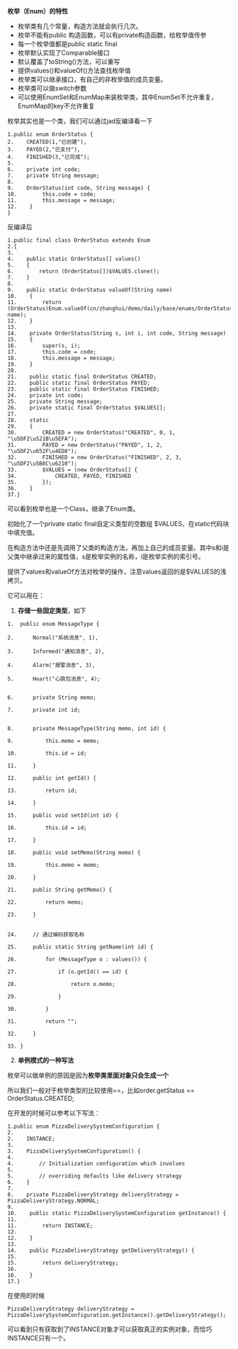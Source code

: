 **枚举（Enum）的特性**

- 枚举类有几个常量，构造方法就会执行几次。
- 枚举不能有public 构造函数，可以有private构造函数，给枚举值传参
- 每一个枚举值都是public static final
- 枚举默认实现了Comparable接口
- 默认覆盖了toString()方法，可以重写
- 提供values()和valueOf()方法查找枚举值
- 枚举类可以继承接口，有自己的非枚举值的成员变量。
- 枚举类可以做switch参数
- 可以使用EnumSet和EnumMap来装枚举类，其中EnumSet不允许重复，EnumMap的key不允许重复



枚举其实也是一个类，我们可以通过jad反编译看一下

```
1.public enum OrderStatus {  
2.    CREATED(1,"已创建"),  
3.    PAYED(2,"已支付"),  
4.    FINISHED(3,"已完成");  
5.  
6.    private int code;  
7.    private String message;  
8.  
9.    OrderStatus(int code, String message) {  
10.        this.code = code;  
11.        this.message = message;  
12.    }  
} 
```



反编译后

```
1.public final class OrderStatus extends Enum  
2.{  
3.  
4.    public static OrderStatus[] values()  
5.    {  
6.        return (OrderStatus[])$VALUES.clone();  
7.    }  
8.  
9.    public static OrderStatus valueOf(String name)  
10.    {  
11.        return (OrderStatus)Enum.valueOf(cn/zhanghui/demo/daily/base/enums/OrderStatus, name);  
12.    }  
13.  
14.    private OrderStatus(String s, int i, int code, String message)  
15.    {  
16.        super(s, i);  
17.        this.code = code;  
18.        this.message = message;  
19.    }  
20.  
21.    public static final OrderStatus CREATED;  
22.    public static final OrderStatus PAYED;  
23.    public static final OrderStatus FINISHED;  
24.    private int code;  
25.    private String message;  
26.    private static final OrderStatus $VALUES[];  
27.  
28.    static   
29.    {  
30.        CREATED = new OrderStatus("CREATED", 0, 1, "\u5DF2\u521B\u5EFA");  
31.        PAYED = new OrderStatus("PAYED", 1, 2, "\u5DF2\u652F\u4ED8");  
32.        FINISHED = new OrderStatus("FINISHED", 2, 3, "\u5DF2\u5B8C\u6210");  
33.        $VALUES = (new OrderStatus[] {  
34.            CREATED, PAYED, FINISHED  
35.        });  
36.    }  
37.}  
```

可以看到枚举也是一个Class，继承了Enum类。

初始化了一个private static final自定义类型的空数组 $VALUES，在static代码块中填充值。

在构造方法中还是先调用了父类的构造方法，再加上自己的成员变量。其中s和i是父类中继承过来的属性值，s是枚举实例的名称，i是枚举实例的索引号。

提供了values和valueOf方法对枚举的操作，注意values返回的是$VALUES的浅拷贝。



它可以用在：

1. **存储一些固定类型**，如下

```
1.  public enum MessageType {  

2.      Normal("系统消息", 1),  

3.      Informed("通知消息", 2),  

4.      Alarm("报警消息", 3),  

5.      Heart("心跳包消息", 4);  


6.      private String memo;  

7.      private int id;  


8.      private MessageType(String memo, int id) {  

9.          this.memo = memo;  

10.         this.id = id;  

11.     }  

12.     public int getId() {  

13.         return id;  

14.     }  

15.     public void setId(int id) {  

16.         this.id = id;  

17.     }  

18.     public void setMemo(String memo) {  

19.         this.memo = memo;  

20.     }  

21.     public String getMemo() {  

22.         return memo;  

23.     }  


24.     // 通过编码获取名称  

25.     public static String getName(int id) {  

26.         for (MessageType o : values()) {  

27.             if (o.getId() == id) {  

28.                 return o.memo;  

29.             }  

30.         }  

31.         return "";  

32.     }  

33. }  
```



2. **单例模式的一种写法**

枚举可以做单例的原因是因为**枚举类里面对象只会生成一个**

所以我们一般对于枚举类型的比较使用==，比如order.getStatus == OrderStatus.CREATED;



在开发的时候可以参考以下写法：

```
1.public enum PizzaDeliverySystemConfiguration {  
2.
2.    INSTANCE;  
3.    
3.    PizzaDeliverySystemConfiguration() {  
4.    
4.        // Initialization configuration which involves  
5.        
5.        // overriding defaults like delivery strategy  
6.    }  
7.   
8.    private PizzaDeliveryStrategy deliveryStrategy = PizzaDeliveryStrategy.NORMAL;  
9.   
10.    public static PizzaDeliverySystemConfiguration getInstance() {  
11.    
11.        return INSTANCE;  
12.        
12.    }  
13.   
14.    public PizzaDeliveryStrategy getDeliveryStrategy() {  
15.    
15.        return deliveryStrategy;  
16.        
16.    }  
17.}  
```



在使用的时候

```
PizzaDeliveryStrategy deliveryStrategy = PizzaDeliverySystemConfiguration.getInstance().getDeliveryStrategy();
```

可以看到只有获取到了INSTANCE对象才可以获取真正的实例对象，而恰巧INSTANCE只有一个。